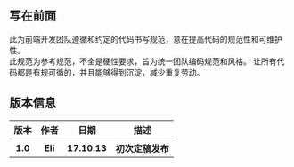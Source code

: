 ## 写在前面

此为前端开发团队遵循和约定的代码书写规范，意在提高代码的规范性和可维护性。  
此规范为参考规范，不全是硬性要求，旨为统一团队编码规范和风格。
让所有代码都是有规可循的，并且能够得到沉淀，减少重复劳动。  


## 版本信息

<table>
    <tr>
        <th>版本</th>
        <th>作者</th>
        <th>日期</th>
        <th>描述</th>
    </tr>
    <tr>
        <th>1.0</th>
        <th>Eli</th>
        <th>17.10.13</th>
        <th>初次定稿发布</th>
    </tr>
</table>
